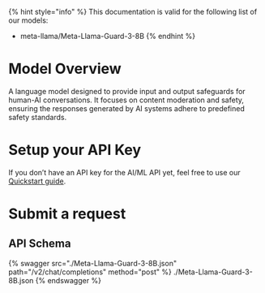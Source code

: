 [#references:start]: <> ({ "template": "openapi" })
{% hint style="info" %}
This documentation is valid for the following list of our models:
* meta-llama/Meta-Llama-Guard-3-8B
{% endhint %}

# Model Overview
A language model designed to provide input and output safeguards for human-AI conversations. It focuses on content moderation and safety, ensuring the responses generated by AI systems adhere to predefined safety standards.

# Setup your API Key
If you don’t have an API key for the AI/ML API yet, feel free to use our [Quickstart guide](https://docs.aimlapi.com/quickstart/setting-up).

# Submit a request
## API Schema
{% swagger src="./Meta-Llama-Guard-3-8B.json" path="/v2/chat/completions" method="post" %}
./Meta-Llama-Guard-3-8B.json
{% endswagger %}

[#references:end]: <> ({})